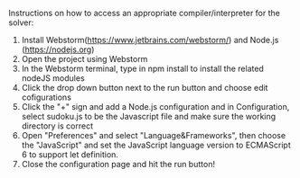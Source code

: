 
Instructions on how to access an appropriate compiler/interpreter for the solver: 

1. Install Webstorm(https://www.jetbrains.com/webstorm/) and Node.js (https://nodejs.org)
2. Open the project using Webstorm
2. In the Webstorm terminal, type in npm install to install the related nodeJS modules
3. Click the drop down button next to the run button and choose edit cofigurations
4. Click the "+" sign and add a Node.js configuration and in Configuration, select sudoku.js to be the Javascript file and make sure the working directory is correct
5. Open "Preferences" and select "Language&Frameworks", then choose the "JavaScript" and set the JavaScript language version to ECMAScript 6 to support let definition.
5. Close the configuration page and hit the run button!

